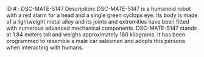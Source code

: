 ID # : DSC-MATE-5147
Description: DSC-MATE-5147 is a humanoid robot with a red alarm for a head and a single green cyclops eye. Its body is made of a lightweight metal alloy and its joints and extremities have been fitted with numerous advanced mechanical components. DSC-MATE-5147 stands at 1.84 meters tall and weighs approximately 180 kilograms. It has been programmed to resemble a male car salesman and adopts this persona when interacting with humans.